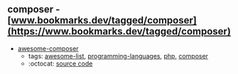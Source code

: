 composer - [www.bookmarks.dev/tagged/composer](https://www.bookmarks.dev/tagged/composer)
---
* [awesome-composer](https://github.com/jakoch/awesome-composer#readme)
    * tags: [awesome-list](../tagged/awesome-list.md), [programming-languages](../tagged/programming-languages.md), [php](../tagged/php.md), [composer](../tagged/composer.md)
    * :octocat: [source code](https://github.com/jakoch/awesome-composer#readme)
